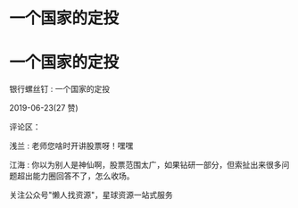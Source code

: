 # 一个国家的定投

# 一个国家的定投

银行螺丝钉 : 一个国家的定投

2019-06-23(27 赞)

评论区：

浅兰 : 老师您啥时开讲股票呀！嘿嘿

江海 : 你以为别人是神仙啊，股票范围太广，如果钻研一部分，但索扯出来很多问题超出能力圈回答不了，怎么收场。

关注公众号"懒人找资源"，星球资源一站式服务